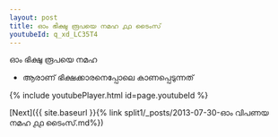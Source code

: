 ```yaml
---
layout: post
title: ഓം ഭിക്ഷു രൂപയെ നമഹ ൧൧ ടൈംസ്
youtubeId: q_xd_LC35T4
---
```

 
 
 ഓം ഭിക്ഷു രൂപയെ നമഹ 
 
 -  ആരാണ് ഭിക്ഷക്കാരനെപ്പോലെ കാണപ്പെടുന്നത് 
 
  
 
  
 
 
 
 
 
 


{% include youtubePlayer.html id=page.youtubeId %}
 
[Next]({{ site.baseurl }}{% link  split1/_posts/2013-07-30-ഓം വിപണയ നമഹ ൧൧ ടൈംസ്.md%})
 

